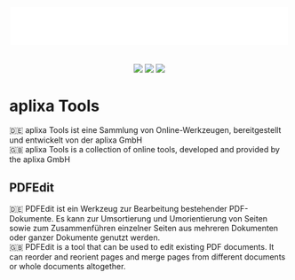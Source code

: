 ﻿<p align="center">
	<br>
	<br>
	<img width="500" src="./AplixaTools.PDFEdit/wwwroot/assets/logo.svg" />
	<br>
	<br>
</p>
<p align="center">
	<img src="https://badgen.net/github/release/BlackBirdTV/ObjectiveLearn/stable?color=#5760C2"> <!-- TODO: abändern -->
	<img src="https://badgen.net/github/commits/BlackBirdTV/ObjectiveLearn?color=#5760C2"> <!-- TODO: abändern -->
	<img src="https://badgen.net/github/issues/BlackBirdTV/ObjectiveLearn?color=#5760C2"> <!-- TODO: abändern -->
</p>

# aplixa Tools
:de: aplixa Tools ist eine Sammlung von Online-Werkzeugen, bereitgestellt und entwickelt von der aplixa GmbH
<br>
:gb: aplixa Tools is a collection of online tools, developed and provided by the aplixa GmbH

## PDFEdit
:de: PDFEdit ist ein Werkzeug zur Bearbeitung bestehender PDF-Dokumente. Es kann zur Umsortierung und Umorientierung von Seiten sowie zum Zusammenführen einzelner Seiten aus mehreren Dokumenten oder ganzer Dokumente genutzt werden.
<br>
:gb: PDFEdit is a tool that can be used to edit existing PDF documents. It can reorder and reorient pages and merge pages from different documents or whole documents altogether.